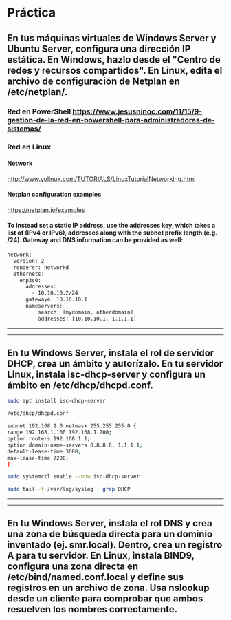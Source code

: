 # Práctica

## En tus máquinas virtuales de Windows Server y Ubuntu Server, configura una dirección IP estática. En Windows, hazlo desde el "Centro de redes y recursos compartidos". En Linux, edita el archivo de configuración de Netplan en /etc/netplan/.

### Red en PowerShell https://www.jesusninoc.com/11/15/9-gestion-de-la-red-en-powershell-para-administradores-de-sistemas/

### Red en Linux

#### Network
http://www.yolinux.com/TUTORIALS/LinuxTutorialNetworking.html

#### Netplan configuration examples
https://netplan.io/examples

#### To instead set a static IP address, use the addresses key, which takes a list of (IPv4 or IPv6), addresses along with the subnet prefix length (e.g. /24). Gateway and DNS information can be provided as well:

```Bash
network:
  version: 2
  renderer: networkd
  ethernets:
    enp3s0:
      addresses:
        - 10.10.10.2/24
      gateway4: 10.10.10.1
      nameservers:
          search: [mydomain, otherdomain]
          addresses: [10.10.10.1, 1.1.1.1]
```

----------
----------

## En tu Windows Server, instala el rol de servidor DHCP, crea un ámbito y autorízalo. En tu servidor Linux, instala isc-dhcp-server y configura un ámbito en /etc/dhcp/dhcpd.conf. 
```Bash
sudo apt install isc-dhcp-server

/etc/dhcp/dhcpd.conf

subnet 192.168.1.0 netmask 255.255.255.0 {
range 192.168.1.100 192.168.1.200;
option routers 192.168.1.1;
option domain-name-servers 8.8.8.8, 1.1.1.1;
default-lease-time 3600;
max-lease-time 7200;
}

sudo systemctl enable --now isc-dhcp-server

sudo tail -f /var/log/syslog | grep DHCP
```

----------
----------

## En tu Windows Server, instala el rol DNS y crea una zona de búsqueda directa para un dominio inventado (ej. smr.local). Dentro, crea un registro A para tu servidor. En Linux, instala BIND9, configura una zona directa en /etc/bind/named.conf.local y define sus registros en un archivo de zona. Usa nslookup desde un cliente para comprobar que ambos resuelven los nombres correctamente.
